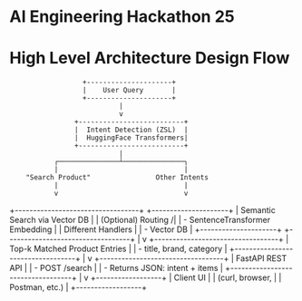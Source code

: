 # AI Engineering Hackathon 25

# High Level Architecture Design Flow


                      +---------------------+
                      |    User Query       |
                      +---------------------+
                               |
                               v
                    +--------------------------+
                    |  Intent Detection (ZSL)  |
                    |  HuggingFace Transformers|
                    +--------------------------+
                               |
               ┌───────────────┴───────────────┐
               |                               |
        "Search Product"                Other Intents
               |                               |
               v                               v
+----------------------------------+    +---------------------+
| Semantic Search via Vector DB    |    | (Optional) Routing /|
| - SentenceTransformer Embedding  |    | Different Handlers  |
| - Vector DB                      |    +---------------------+
+----------------------------------+
               |
               v
+----------------------------------+
|   Top-k Matched Product Entries  |
|   - title, brand, category       |
+----------------------------------+
               |
               v
+----------------------------------+
|        FastAPI REST API          |
|  - POST /search                  |
|  - Returns JSON: intent + items  |
+----------------------------------+
               |
               v
        +------------------+
        |    Client UI     |
        | (curl, browser,  |
        | Postman, etc.)   |
        +------------------+



